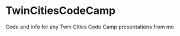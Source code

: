 TwinCitiesCodeCamp
==================

Code and info for any Twin Cities Code Camp presentations from me
